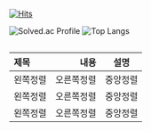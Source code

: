 
[![Hits](https://hits.seeyoufarm.com/api/count/incr/badge.svg?url=https%3A%2F%2Fgithub.com%2FSeo-Faper&count_bg=%23005288&title_bg=%23555555&icon=&icon_color=%23E7E7E7&title=hits&edge_flat=false)](https://hits.seeyoufarm.com)
  
![Solved.ac Profile](http://mazassumnida.wtf/api/v2/generate_badge?boj=faper)
![Top Langs](https://github-readme-stats.vercel.app/api/top-langs/?username=seo-faper&layout=compact&theme=tokyonight)
<div style="display:inline-block">
  
|제목|내용|설명|
|:---|---:|:---:|
|왼쪽정렬|오른쪽정렬|중앙정렬|
|왼쪽정렬|오른쪽정렬|중앙정렬|
|왼쪽정렬|오른쪽정렬|중앙정렬|
</div>
